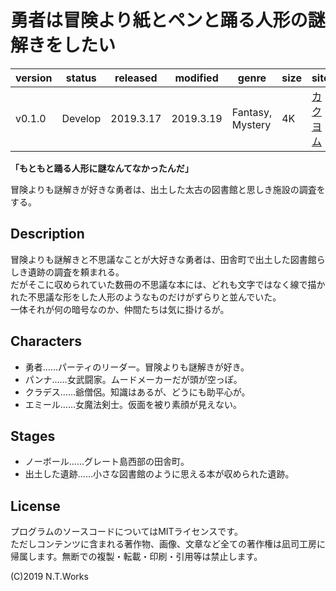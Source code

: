 # 勇者は冒険より紙とペンと踊る人形の謎解きをしたい

| version | status | released | modified | genre | size | site | contest |
| --- | --- | --- | --- | --- | --- | --- | --- |
| v0.1.0 | Develop | 2019.3.17 | 2019.3.19 | Fantasy, Mystery | 4K | [カクヨム](https://kakuyomu.jp/works/1177354054888861994) | [カクヨム3周年記念選手権](https://kakuyomu.jp/info/entry/3rd_anniversary_kac4) |

**「もともと踊る人形に謎なんてなかったんだ」**

冒険よりも謎解きが好きな勇者は、出土した太古の図書館と思しき施設の調査をする。

## Description

冒険よりも謎解きと不思議なことが大好きな勇者は、田舎町で出土した図書館らしき遺跡の調査を頼まれる。  
だがそこに収められていた数冊の不思議な本には、どれも文字ではなく線で描かれた不思議な形をした人形のようなものだけがずらりと並んでいた。  
一体それが何の暗号なのか、仲間たちは気に掛けるが。

## Characters

- 勇者……パーティのリーダー。冒険よりも謎解きが好き。
- パンナ……女武闘家。ムードメーカーだが頭が空っぽ。
- クラデス……爺僧侶。知識はあるが、どうにも助平心が。
- エミール……女魔法剣士。仮面を被り素顔が見えない。

## Stages

- ノーボール……グレート島西部の田舎町。
- 出土した遺跡……小さな図書館のように思える本が収められた遺跡。

## License

プログラムのソースコードについてはMITライセンスです。  
ただしコンテンツに含まれる著作物、画像、文章など全ての著作権は凪司工房に帰属します。無断での複製・転載・印刷・引用等は禁止します。

(C)2019 N.T.Works

